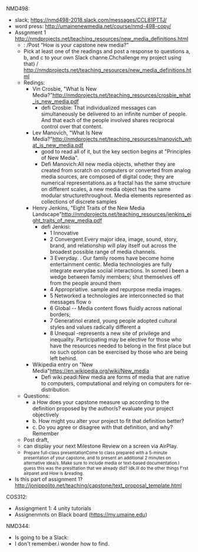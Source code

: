NMD498:
- slack; https://nmd498-2018.slack.com/messages/CCL81PTTJ/
- word press: http://umainenewmedia.net/course/nmd-498-copy/
- Assgnment 1 http://nmdprojects.net/teaching_resources/new_media_definitions.html
  - : /Post “How is your capstone new media?”
  - Pick at least one of the readings and post a response to questions a, b, and c to your own Slack channe.Chchallenge my project using that) / http://nmdprojects.net/teaching_resources/new_media_definitions.html
  - Redings:
    - Vin Crosbie, "What Is New Media?"http://nmdprojects.net/teaching_resources/crosbie_what_is_new_media.pdf
      - defi Crosbie: That individualized messages can simultaneously be delivered to an infinite number of people.
And that each of the people involved shares reciprocal control over that content.
    - Lev Manovich, "What Is New Media?"http://nmdprojects.net/teaching_resources/manovich_what_is_new_media.pdf
      - good to read all of it, but the key section begins at "Principles of New Media".
      - Defi Manovich:All new media objects, whether they are created from scratch on computers or converted from analog media sources, are composed of digital code; they are numerical representations.as a fractal has the same structure on different scales, a new media object has the same modular structurethroughout. Media elements represented as collections of discrete samples 
    - Henry Jenkins, "Eight Traits of the New Media Landscape"http://nmdprojects.net/teaching_resources/jenkins_eight_traits_of_new_media.pdf
      - defi Jenkisi:
        - 1 Innovative
        - 2 Convergent.Every major idea, image, sound, story, brand, and relationship will play itself out
across the broadest possible range of media channels. 
        - 3 Everyday. . Our family rooms have become home entertainment centic. Media technologies are fully integrate  everydae sociial interactions. In somed i been a wedge between family members; shut themselves off from the people around them
        - 4 Appropriative.  sample and repurpose media images.
        - 5 Networked a technologies are interconnected so that messages flow o
        - 6 Global  -- Media content flows fluidly across national borders;
        - 7 Generatinol             erated, young people adopted cultural styles and values radically different a
        - 8 Unequal -represents a new site of privilege and inequality. Participating may be elective for those who have the resources needed to belong in the first place but no such option can be exercised by those who are being left behind.
    - Wikipedia entry on "New Media"https://en.wikipedia.org/wiki/New_media
      - Defi wiki.peadi:New media are forms of media that are native to computers, computational and relying on computers for re-distribution. 
  - Questions:
    - a How does your capstone measure up according to the definition proposed by the author/s? evaluate your project objectively 
    - b. How might you alter your project to fit that definition better?
    - c. Do you agree or disagree with that definition, and why?Remember
  - Post draft, 
  - can display your next Milestone Review on a screen via AirPlay.
  - <small>Prepare full-class presentationCome to class prepared with a 5-minute presentation of your capstone, and to present an additional 2 minutes on alternative idea/s. Make sure to include media or text-based documentation.I guess this was the presittation that we already did? Idk.Ill do the other things f'rst airparet and How is &reading.</small>
 - Is this part of assignment 1? http://jonippolito.net/teaching/capstone/text_proposal_template.html


COS312: 
- Assigngment 1: 4 unity tutorials
- Assignenmnts on Black board (https://my.umaine.edu)

NMD344:
- Is going to be a Slack: 
- I don't remember.i wonder how to find.
